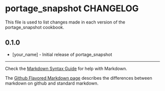 portage_snapshot CHANGELOG
==========================

This file is used to list changes made in each version of the portage_snapshot cookbook.

0.1.0
-----
- [your_name] - Initial release of portage_snapshot

- - -
Check the [Markdown Syntax Guide](http://daringfireball.net/projects/markdown/syntax) for help with Markdown.

The [Github Flavored Markdown page](http://github.github.com/github-flavored-markdown/) describes the differences between markdown on github and standard markdown.
